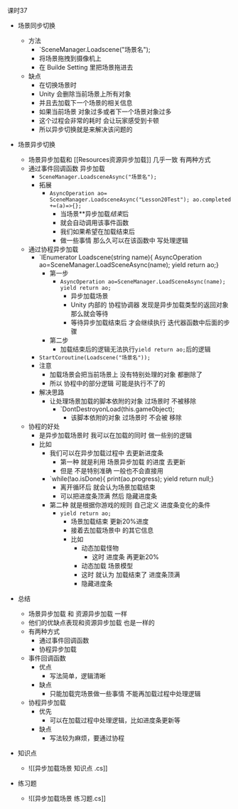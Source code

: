 
课时37

- 场景同步切换
	- 方法
		- `SceneManager.Loadscene("场景名");
		- 将场景拖拽到摄像机上
		- 在 Builde Setting 里把场景拖进去
	- 缺点
		- 在切换场景时
		- Unity 会删除当前场景上所有对象
		- 并且去加载下一个场景的相关信息
		- 如果当前场景 对象过多或者下一个场景对象过多
		- 这个过程会非常的耗时 会让玩家感受到卡顿
		- 所以异步切换就是来解决该问题的
- 场景异步切换
	- 场景异步加载和 [[Resources资源异步加载]] 几乎一致 有两种方式
	- 通过事件回调函数 异步加载
		- `SceneManager.LoadsceneAsync("场景名");`
		- 拓展
			- `AsyncOperation ao= SceneManager.LoadsceneAsync("Lesson20Test"); ao.completed +=(a)=>{};`
				- 当场景**异步加载*结束*后
				- 就会自动调用该事件函数
				- 我们如果希望在加载结束后
				- 做一些事情 那么久可以在该函数中 写处理逻辑
	- 通过协程异步加载
		- `IEnumerator Loadscene(string name){ AsyncOperation ao=SceneManager.LoadSceneAsync(name); yield return ao;}
			- 第一步
				- `AsyncOperation ao=SceneManager.LoadSceneAsync(name); yield return ao;`
					- 异步加载场景
					- Unity 内部的 协程协调器 发现是异步加载类型的返回对象 那么就会等待
					- 等待异步加载结束后 才会继续执行 迭代器函数中后面的步骤
			- 第二步
				- 加载结束后的逻辑无法执行`yield return ao;`后的逻辑
		- `StartCoroutine(Loadscene("场景名"));`
		- 注意
			- 加载场景会把当前场景上 没有特别处理的对象 都删除了
			- 所以 协程中的部分逻辑 可能是执行不了的
		- 解决思路
			- 让处理场景加载的脚本依附的对象 过场景时 不被移除
				- `DontDestroyonLoad(this.game0bject);
					- 该脚本依附的对象 过场景时 不会被 移除
	- 协程的好处
		- 是异步加载场景时 我可以在加载的同时 做一些别的逻辑
		- 比如
			- 我们可以在异步加载过程中 去更新进度条
				- 第一种 就是利用 场景异步加载 的进度 去更新 
				- 但是 不是特别准确 一般也不会直接用
			- `while(!ao.isDone){ print(ao.progress); yield return null;}
				- 离开循环后 就会认为场景加载结束
				- 可以把进度条顶满 然后 隐藏进度条
			- 第二种 就是根据你游戏的规则 自己定义 进度条变化的条件
				- `yield return ao;`
					- 场景加载结束 更新20%进度
					- 接着去加载场景中 的其它信息
					- 比如
						- 动态加载怪物
							- 这时 进度条 再更新20%
						- 动态加载 场景模型
						- 这时 就认为 加载结束了 进度条顶满
						- 隐藏进度条
- 总结
	- 场景异步加载 和 资源异步加载 一样
	- 他们的优缺点表现和资源异步加载 也是一样的
	- 有两种方式
		- 通过事件回调函数
		- 协程异步加载
	- 事件回调函数
		- 优点
			- 写法简单，逻辑清晰
		- 缺点
			- 只能加载完场景做一些事情 不能再加载过程中处理逻辑
	- 协程异步加载
		- 优先
			- 可以在加载过程中处理逻辑，比如进度条更新等
		- 缺点
			- 写法较为麻烦，要通过协程

- 知识点
	- ![[异步加载场景 知识点 .cs]]

- 练习题
	- ![[异步加载场景 练习题.cs]]